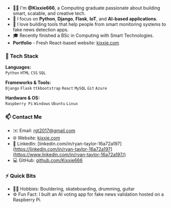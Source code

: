 - 👨‍💻 I'm **@Kixxie666**, a Computing graduate passionate about building smart, scalable, and creative tech.
- 🧠 I focus on **Python**, **Django**, **Flask**, **IoT**, and **AI-based applications**.
- 🚀 I love building tools that help people from smart monitoring systems to fake news detection apps.
- 🎓 Recently finished a BSc in Computing with Smart Technologies.
- **Portfolio** - Fresh React-based website: [kixxie.com](https://kixxie.com)

### 🧭 Tech Stack

**Languages:**  
`Python` `HTML` `CSS` `SQL`

**Frameworks & Tools:**  
`Django` `Flask` `ttkbootstrap` `React` `MySQL` `Git` `Azure`

**Hardware & OS:**  
`Raspberry Pi` `Windows` `Ubuntu` `Linux`



### 📫 Contact Me

- ✉️ Email: [rgt2017@gmail.com](mailto:rgt2017@gmail.com)  
- 🌐 Website: [kixxie.com](https://kixxie.com)  
- 🔗 LinkedIn: [linkedin.com/in/ryan-taylor-16a72a197](https://linkedin.com/in/ryan-taylor-16a72a197](https://www.linkedin.com/in/ryan-taylor-16a72a197/)
- 💻 GitHub: [github.com/Kixxie666](https://github.com/Kixxie666)



### ⚡ Quick Bits
- 🧗‍♂️ Hobbies: Bouldering, skateboarding, drumming, guitar  
- ⚙️ Fun Fact: I built an AI voting app for fake news validation hosted on a Raspberry Pi.




<!---
Kixxie666/Kixxie666 is a ✨ special ✨ repository because its `README.md` (this file) appears on your GitHub profile.
You can click the Preview link to take a look at your changes.
--->

